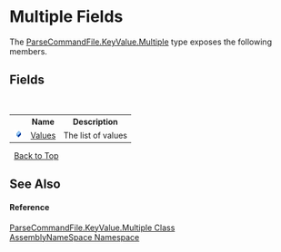 # Multiple Fields
 

The <a href="4de915df-1985-2e46-d008-80eea2c14ed7">ParseCommandFile.KeyValue.Multiple</a> type exposes the following members.


## Fields
&nbsp;<table><tr><th></th><th>Name</th><th>Description</th></tr><tr><td>![Public field](media/pubfield.gif "Public field")</td><td><a href="589ff6b9-380e-60a0-68d7-f175129ea5ba">Values</a></td><td>
The list of values</td></tr></table>&nbsp;
<a href="#multiple-fields">Back to Top</a>

## See Also


#### Reference
<a href="4de915df-1985-2e46-d008-80eea2c14ed7">ParseCommandFile.KeyValue.Multiple Class</a><br /><a href="6bcc80ef-5cfd-db5f-1eb2-7297d1c16397">AssemblyNameSpace Namespace</a><br />